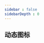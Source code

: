 ```yaml
---
sidebar : false
sidebarDepth : 0
---
```


## 动态图标

<ClientOnly>
<dynamic-echarts-demo></dynamic-echarts-demo>
</ClientOnly>